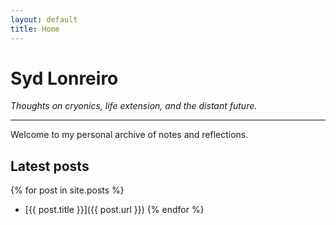 ```yaml
---
layout: default
title: Home
---
```


# Syd Lonreiro

*Thoughts on cryonics, life extension, and the distant future.*

---

Welcome to my personal archive of notes and reflections.

## Latest posts

{% for post in site.posts %}
- [{{ post.title }}]({{ post.url }})
{% endfor %}

